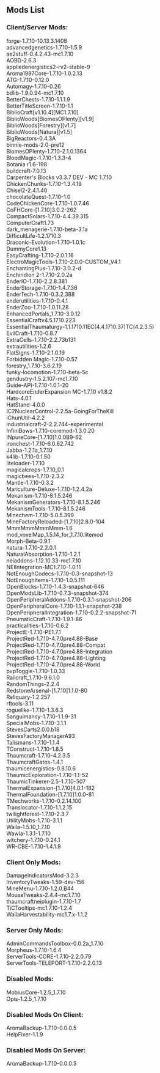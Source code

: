 ## Mods List

### Client/Server Mods:
forge-1.7.10-10.13.3.1408<br>
advancedgenetics-1.7.10-1.5.9<br>
ae2stuff-0.4.2.43-mc1.7.10<br>
AOBD-2.6.3<br>
appliedenergistics2-rv2-stable-9<br>
Aroma1997Core-1.7.10-1.0.2.13<br>
ATG-1.7.10-0.12.0<br>
Automagy-1.7.10-0.26<br>
bdlib-1.9.0.94-mc1.7.10<br>
BetterChests-1.7.10-1.1.1.9<br>
BetterTitleScreen-1.7.10-1.1<br>
BiblioCraft[v1.10.4][MC1.7.10]<br>
BiblioWoods[BiomesOPlenty][v1.9]<br>
BiblioWoods[Forestry][v1.7]<br>
BiblioWoods[Natura][v1.5]<br>
BigReactors-0.4.3A<br>
binnie-mods-2.0-pre12<br>
BiomesOPlenty-1.7.10-2.1.0.1364<br>
BloodMagic-1.7.10-1.3.3-4<br>
Botania r1.6-198<br>
buildcraft-7.0.13<br>
Carpenter's Blocks v3.3.7 DEV - MC 1.7.10<br>
ChickenChunks-1.7.10-1.3.4.19<br>
Chisel2-2.4.1.40<br>
chocolateQuest-1.7.10-1.0<br>
CodeChickenCore-1.7.10-1.0.7.46<br>
CoFHCore-[1.7.10]3.0.2-262<br>
CompactSolars-1.7.10-4.4.39.315<br>
ComputerCraft1.73<br>
dark_menagerie-1.7.10-beta-3.1a<br>
DifficultLife-1.2.1710.3<br>
Draconic-Evolution-1.7.10-1.0.1c<br>
DummyCore1.13<br>
EasyCrafting-1.7.10-2.0.1.16<br>
ElectroMagicTools-1.7.10-2.0.0-CUSTOM_V4.1<br>
EnchantingPlus-1.7.10-3.0.2-d<br>
Enchiridion 2-1.7.10-2.0.2a<br>
EnderIO-1.7.10-2.2.8.381<br>
EnderStorage-1.7.10-1.4.7.36<br>
EnderTech-1.7.10-0.3.2.388<br>
enderutilities-1.7.10-0.4.1<br>
EnderZoo-1.7.10-1.0.11.28<br>
EnhancedPortals_1.7.10-3.0.12<br>
EssentialCraftv4.5.1710.223<br>
EssentialThaumaturgy-1.1.1710.11EC(4.4.1710.37)TC(4.2.3.5)<br>
EvilCraft-1.7.10-0.8.7<br>
ExtraCells-1.7.10-2.2.73b131<br>
extrautilities-1.2.6<br>
FlatSigns-1.7.10-2.1.0.19<br>
Forbidden Magic-1.7.10-0.57<br>
forestry_1.7.10-3.6.2.19<br>
funky-locomotion-1.7.10-beta-5c<br>
gendustry-1.5.2.107-mc1.7.10<br>
Guide-API-1.7.10-1.0.1-20<br>
HardcoreEnderExpansion  MC-1.7.10  v1.8.2<br>
Hats-4.0.1<br>
HatStand-4.0.0<br>
IC2NuclearControl-2.2.5a-GoingForTheKill<br>
iChunUtil-4.2.2<br>
industrialcraft-2-2.2.744-experimental<br>
InfiniBows-1.7.10-coremod-1.3.0.20<br>
INpureCore-[1.7.10]1.0.0B9-62<br>
ironchest-1.7.10-6.0.62.742<br>
Jabba-1.2.1a_1.7.10<br>
k4lib-1.7.10-0.1.50<br>
liteloader-1.7.10<br>
magicalcrops-1.7.10_0.1<br>
magicbees-1.7.10-2.3.2<br>
Mantle-1.7.10-0.3.2<br>
Mariculture-Deluxe-1.7.10-1.2.4.2a<br>
Mekanism-1.7.10-8.1.5.246<br>
MekanismGenerators-1.7.10-8.1.5.246<br>
MekanismTools-1.7.10-8.1.5.246<br>
Minechem-1.7.10-5.0.5.399<br>
MineFactoryReloaded-[1.7.10]2.8.0-104<br>
MmmMmmMmmMmm-1.6<br>
mod_voxelMap_1.5.14_for_1.7.10.litemod<br>
Morph-Beta-0.9.1<br>
natura-1.7.10-2.2.0.1<br>
NaturalAbsorption-1.7.10-1.2.1<br>
neiaddons-1.12.10.33-mc1.7.10<br>
NEIIntegration-MC1.7.10-1.0.11<br>
NotEnoughCodecs-1.7.10-0.3-snapshot-13<br>
NotEnoughItems-1.7.10-1.0.5.111<br>
OpenBlocks-1.7.10-1.4.3-snapshot-646<br>
OpenModsLib-1.7.10-0.7.3-snapshot-374<br>
OpenPeripheralAddons-1.7.10-0.3.1-snapshot-206<br>
OpenPeripheralCore-1.7.10-1.1.1-snapshot-238<br>
OpenPeripheralIntegration-1.7.10-0.2.2-snapshot-71<br>
PneumaticCraft-1.7.10-1.9.1-86<br>
practicalities-1.7.10-0.6.2<br>
ProjectE-1.7.10-PE1.7.1<br>
ProjectRed-1.7.10-4.7.0pre4.88-Base<br>
ProjectRed-1.7.10-4.7.0pre4.88-Compat<br>
ProjectRed-1.7.10-4.7.0pre4.88-Integration<br>
ProjectRed-1.7.10-4.7.0pre4.88-Lighting<br>
ProjectRed-1.7.10-4.7.0pre4.88-World<br>
pvpToggle-1.7.10-1.0.33<br>
Railcraft_1.7.10-9.6.1.0<br>
RandomThings-2.2.4<br>
RedstoneArsenal-[1.7.10]1.1.0-80<br>
Reliquary-1.2.257<br>
rftools-3.11<br>
roguelike-1.7.10-1.3.6.3<br>
Sanguimancy-1.7.10-1.1.9-31<br>
SpecialMobs-1.7.10-3.1.1<br>
StevesCarts2.0.0.b18<br>
StevesFactoryManagerA93<br>
Talismans-1.7.10-1.1.4<br>
TConstruct-1.7.10-1.8.5<br>
Thaumcraft-1.7.10-4.2.3.5<br>
ThaumcraftGates-1.4.1<br>
thaumicenergistics-0.8.10.6<br>
ThaumicExploration-1.7.10-1.1-52<br>
ThaumicTinkerer-2.5-1.7.10-507<br>
ThermalExpansion-[1.7.10]4.0.1-182<br>
ThermalFoundation-[1.7.10]1.0.0-81<br>
TMechworks-1.7.10-0.2.14.100<br>
Translocator-1.7.10-1.1.2.15<br>
twilightforest-1.7.10-2.3.7<br>
UtilityMobs-1.7.10-3.1.1<br>
Waila-1.5.10_1.7.10<br>
Wawla-1.3.1-1.7.10<br>
witchery-1.7.10-0.24.1<br>
WR-CBE-1.7.10-1.4.1.9

### Client Only Mods:
DamageIndicatorsMod-3.2.3<br>
InventoryTweaks-1.59-dev-156<br>
MineMenu-1.7.10-1.2.0.B44<br>
MouseTweaks-2.4.4-mc1.7.10<br>
thaumcraftneiplugin-1.7.10-1.7<br>
TiCTooltips-mc1.7.10-1.2.4<br>
WailaHarvestability-mc1.7.x-1.1.2

### Server Only Mods:
AdminCommandsToolbox-0.0.2a_1.7.10<br>
Morpheus-1.7.10-1.6.4<br>
ServerTools-CORE-1.7.10-2.2.0.79<br>
ServerTools-TELEPORT-1.7.10-2.2.0.13

### Disabled Mods:
MobiusCore-1.2.5_1.7.10<br>
Opis-1.2.5_1.7.10

### Disabled Mods On Client:
AromaBackup-1.7.10-0.0.0.5<br>
HelpFixer-1.1.9

### Disabled Mods On Server:
AromaBackup-1.7.10-0.0.0.5
